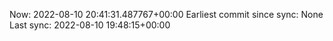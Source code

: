 Now: 2022-08-10 20:41:31.487767+00:00 Earliest commit since sync: None Last sync: 2022-08-10 19:48:15+00:00
